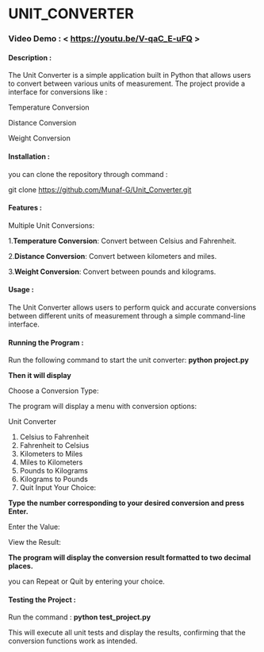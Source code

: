  # UNIT_CONVERTER

  ### Video Demo :  < https://youtu.be/V-qaC_E-uFQ >

  #### Description :
  The Unit Converter is a simple application built in Python that allows users to convert between various units of measurement.
  The project provide a interface for conversions like :

  Temperature Conversion

  Distance Conversion

  Weight Conversion

  #### Installation :
  you can clone the repository through command :

  git clone  https://github.com/Munaf-G/Unit_Converter.git

  #### Features :
  Multiple Unit Conversions:

  1.**Temperature Conversion**: Convert between Celsius and Fahrenheit.

  2.**Distance Conversion**: Convert between kilometers and miles.

  3.**Weight Conversion**: Convert between pounds and kilograms.

 #### Usage :
 The Unit Converter allows users to perform quick and accurate conversions between different units of measurement through a simple command-line interface.

#### Running the Program :

Run the following command to start the unit converter:
**python project.py**

 **Then it will display**

Choose a Conversion Type:

The program will display a menu with conversion options:

Unit Converter
1. Celsius to Fahrenheit
2. Fahrenheit to Celsius
3. Kilometers to Miles
4. Miles to Kilometers
5. Pounds to Kilograms
6. Kilograms to Pounds
7. Quit
Input Your Choice:

**Type the number corresponding to your desired conversion and press Enter.**

Enter the Value:

View the Result:

**The program will display the conversion result formatted to two decimal places.**

you can Repeat or Quit by entering your choice.

#### Testing the Project :
Run the command :
**python test_project.py**

This will execute all unit tests and display the results, confirming that the conversion functions work as intended.

